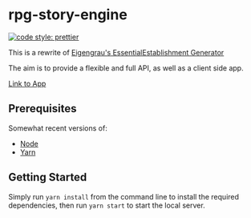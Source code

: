 # rpg-story-engine

[![code style: prettier](https://img.shields.io/badge/code_style-prettier-ff69b4.svg)](https://github.com/prettier/prettier)

This is a rewrite of [Eigengrau's EssentialEstablishment Generator](https://github.com/ryceg/Eigengrau-s-Essential-Establishment-Generator)

The aim is to provide a flexible and full API, as well as a client side app.

[Link to App](https://rpg-story-engine.herokuapp.com/)

## Prerequisites

Somewhat recent versions of:

- [Node](https://nodejs.org/en/)
- [Yarn](https://yarnpkg.com/lang/en/)

## Getting Started

Simply run `yarn install` from the command line to install the required dependencies, then run `yarn start` to start the local server.

